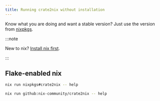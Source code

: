 ```yaml
---
title: Running crate2nix without installation
---
```


Know what you are doing and want a stable version?
Just use the version from [nixpkgs](https://search.nixos.org/packages?channel=unstable&show=crate2nix&from=0&size=50&sort=relevance&type=packages&query=crate2nix).

:::note

New to nix? [Install nix first](https://github.com/DeterminateSystems/nix-installer).

:::

## Flake-enabled nix

```bash title="Running from nixpkgs without installation"
nix run nixpkgs#crate2nix -- help
```

```bash title="Running latest development version without installation"
nix run github:nix-community/crate2nix -- help
```
